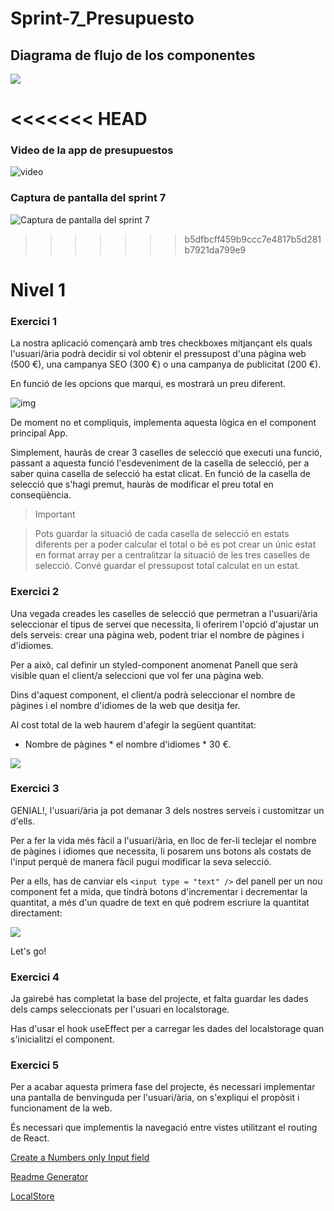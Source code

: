 # Sprint-7_Presupuesto


## Diagrama de flujo de los componentes
![](assets/components.png)

<<<<<<< HEAD
=======
### Video de la app de presupuestos
![video](assets/video.gif)

### Captura de pantalla del sprint 7
![Captura de pantalla del sprint 7](assets/sprint7.png)


>>>>>>> b5dfbcff459b9ccc7e4817b5d281b7921da799e9
# Nivel 1

### Exercici 1
La nostra aplicació començarà amb tres checkboxes mitjançant els quals l'usuari/ària podrà decidir si vol obtenir el pressupost d'una pàgina web (500 €), una campanya SEO (300 €) o una campanya de publicitat (200 €).

En funció de les opcions que marqui, es mostrarà un preu diferent.

![img](assets/preu3.png)


De moment no et compliquis, implementa aquesta lògica en el component principal App. 

Simplement, hauràs de crear 3 caselles de selecció que executi una funció, passant a aquesta funció l'esdeveniment de la casella de selecció, per a saber quina casella de selecció ha estat clicat. En funció de la casella de selecció que s'hagi premut, hauràs de modificar el preu total en conseqüència. 


 >Important

> Pots guardar la situació de cada casella de selecció en estats diferents per a poder calcular el total o bé es pot crear un únic estat en format array per a centralitzar la situació de les tres caselles de selecció.
> Convé guardar el pressupost total calculat en un estat.

### Exercici 2
Una vegada creades les caselles de selecció que permetran a l'usuari/ària seleccionar el tipus de servei que necessita, li oferirem l'opció d'ajustar un dels serveis: crear una pàgina web, podent triar el nombre de pàgines i d'idiomes.

Per a això, cal definir un styled-component anomenat Panell que serà visible quan el client/a seleccioni que vol fer una pàgina web.


Dins d'aquest component, el client/a podrà seleccionar el nombre de pàgines i el nombre d'idiomes de la web que desitja fer. 

Al cost total de la web haurem d'afegir la següent quantitat:

-  Nombre de pàgines * el nombre d'idiomes * 30 €.

![](assets/prsu4.png)

### Exercici 3
GENIAL!, l'usuari/ària ja pot demanar 3 dels nostres serveis i customitzar un d'ells. 

Per a fer la vida més fàcil a l'usuari/ària, en lloc de fer-li teclejar el nombre de pàgines i idiomes que necessita, li posarem uns botons als costats de l'input perquè de manera fàcil pugui modificar la seva selecció.

Per a ells, has de canviar els ```<input type = "text" />``` del panell per un nou component fet a mida, que tindrà botons d'incrementar i decrementar la quantitat, a més d'un quadre de text en què podrem escriure la quantitat directament:

![](assets/presu.gif)

Let's go!

### Exercici 4
Ja gairebé has completat la base del projecte, et falta guardar les dades dels camps seleccionats per l'usuari en localstorage.

Has d'usar el hook useEffect per a carregar les dades del localstorage quan s'inicialitzi el component.


### Exercici 5
Per a acabar aquesta primera fase del projecte, és necessari implementar una pantalla de benvinguda per l'usuari/ària, on s'expliqui el propòsit i funcionament de la web.

És necessari que implementis la navegació entre vistes utilitzant el routing de React.

[Create a Numbers only Input field](https://bobbyhadz.com/blog/react-only-number-input)

[Readme Generator](https://rahuldkjain.github.io/gh-profile-readme-generator/)

[LocalStore](https://blog.logrocket.com/using-localstorage-react-hooks/)